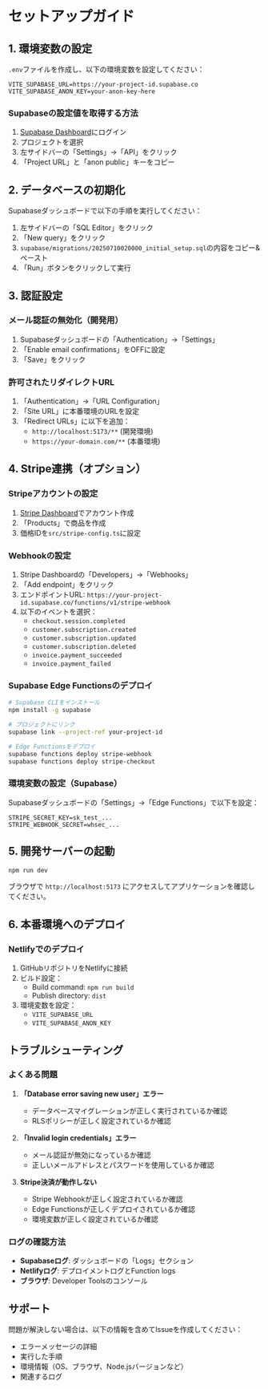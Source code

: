 # セットアップガイド

## 1. 環境変数の設定

`.env`ファイルを作成し、以下の環境変数を設定してください：

```env
VITE_SUPABASE_URL=https://your-project-id.supabase.co
VITE_SUPABASE_ANON_KEY=your-anon-key-here
```

### Supabaseの設定値を取得する方法

1. [Supabase Dashboard](https://supabase.com/dashboard)にログイン
2. プロジェクトを選択
3. 左サイドバーの「Settings」→「API」をクリック
4. 「Project URL」と「anon public」キーをコピー

## 2. データベースの初期化

Supabaseダッシュボードで以下の手順を実行してください：

1. 左サイドバーの「SQL Editor」をクリック
2. 「New query」をクリック
3. `supabase/migrations/20250710020000_initial_setup.sql`の内容をコピー&ペースト
4. 「Run」ボタンをクリックして実行

## 3. 認証設定

### メール認証の無効化（開発用）

1. Supabaseダッシュボードの「Authentication」→「Settings」
2. 「Enable email confirmations」をOFFに設定
3. 「Save」をクリック

### 許可されたリダイレクトURL

1. 「Authentication」→「URL Configuration」
2. 「Site URL」に本番環境のURLを設定
3. 「Redirect URLs」に以下を追加：
   - `http://localhost:5173/**` (開発環境)
   - `https://your-domain.com/**` (本番環境)

## 4. Stripe連携（オプション）

### Stripeアカウントの設定

1. [Stripe Dashboard](https://dashboard.stripe.com/)でアカウント作成
2. 「Products」で商品を作成
3. 価格IDを`src/stripe-config.ts`に設定

### Webhookの設定

1. Stripe Dashboardの「Developers」→「Webhooks」
2. 「Add endpoint」をクリック
3. エンドポイントURL: `https://your-project-id.supabase.co/functions/v1/stripe-webhook`
4. 以下のイベントを選択：
   - `checkout.session.completed`
   - `customer.subscription.created`
   - `customer.subscription.updated`
   - `customer.subscription.deleted`
   - `invoice.payment_succeeded`
   - `invoice.payment_failed`

### Supabase Edge Functionsのデプロイ

```bash
# Supabase CLIをインストール
npm install -g supabase

# プロジェクトにリンク
supabase link --project-ref your-project-id

# Edge Functionsをデプロイ
supabase functions deploy stripe-webhook
supabase functions deploy stripe-checkout
```

### 環境変数の設定（Supabase）

Supabaseダッシュボードの「Settings」→「Edge Functions」で以下を設定：

```
STRIPE_SECRET_KEY=sk_test_...
STRIPE_WEBHOOK_SECRET=whsec_...
```

## 5. 開発サーバーの起動

```bash
npm run dev
```

ブラウザで `http://localhost:5173` にアクセスしてアプリケーションを確認してください。

## 6. 本番環境へのデプロイ

### Netlifyでのデプロイ

1. GitHubリポジトリをNetlifyに接続
2. ビルド設定：
   - Build command: `npm run build`
   - Publish directory: `dist`
3. 環境変数を設定：
   - `VITE_SUPABASE_URL`
   - `VITE_SUPABASE_ANON_KEY`

## トラブルシューティング

### よくある問題

1. **「Database error saving new user」エラー**
   - データベースマイグレーションが正しく実行されているか確認
   - RLSポリシーが正しく設定されているか確認

2. **「Invalid login credentials」エラー**
   - メール認証が無効になっているか確認
   - 正しいメールアドレスとパスワードを使用しているか確認

3. **Stripe決済が動作しない**
   - Stripe Webhookが正しく設定されているか確認
   - Edge Functionsが正しくデプロイされているか確認
   - 環境変数が正しく設定されているか確認

### ログの確認方法

- **Supabaseログ**: ダッシュボードの「Logs」セクション
- **Netlifyログ**: デプロイメントログとFunction logs
- **ブラウザ**: Developer Toolsのコンソール

## サポート

問題が解決しない場合は、以下の情報を含めてIssueを作成してください：

- エラーメッセージの詳細
- 実行した手順
- 環境情報（OS、ブラウザ、Node.jsバージョンなど）
- 関連するログ
